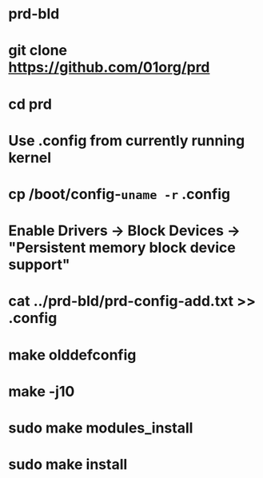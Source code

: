 # prd-bld

# git clone https://github.com/01org/prd
# cd prd

# Use .config from currently running kernel
# cp /boot/config-`uname -r` .config

# Enable Drivers -> Block Devices -> "Persistent memory block device support"
# cat ../prd-bld/prd-config-add.txt >> .config

# make olddefconfig
# make -j10
# sudo make modules_install
# sudo make install
